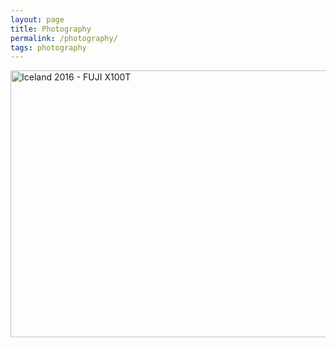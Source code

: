 ```yaml
---
layout: page
title: Photography
permalink: /photography/
tags: photography
---
```



<a data-flickr-embed="true"  href="https://www.flickr.com/photos/splendorevision/albums/72157667350882120" title="Iceland 2016 - FUJI X100T"><img src="https://c3.staticflickr.com/8/7131/26554483130_a18a1c3a6a_z.jpg" width="640" height="427" alt="Iceland 2016 - FUJI X100T"></a><script async src="//embedr.flickr.com/assets/client-code.js" charset="utf-8"></script>
